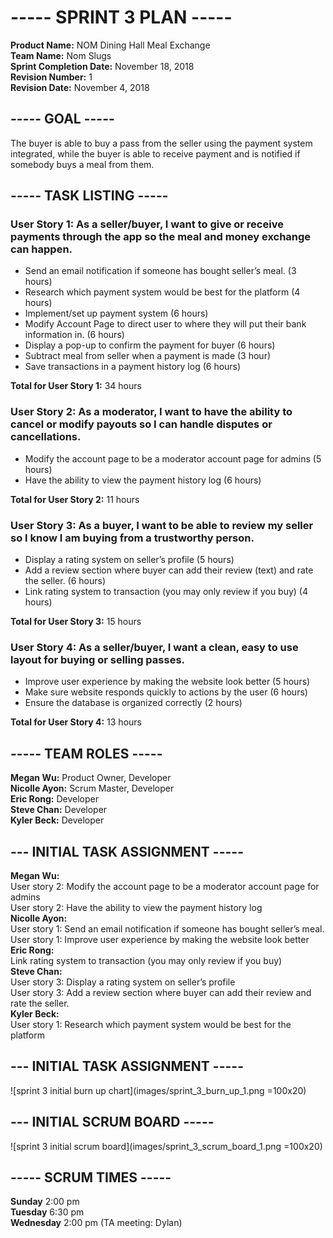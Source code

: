 # ----- SPRINT 3 PLAN -----
**Product Name:** NOM Dining Hall Meal Exchange  
**Team Name:** Nom Slugs  
**Sprint Completion Date:** November 18, 2018  
**Revision Number:** 1  
**Revision Date:** November 4, 2018


## ----- GOAL -----
The buyer is able to buy a pass from the seller using the payment system integrated, 
while the buyer is able to receive payment and is notified if somebody buys a meal from them.

## ----- TASK LISTING -----
### User Story 1: As a seller/buyer, I want to give or receive payments through the app so the meal and money exchange can happen.
  - Send an email notification if someone has bought seller’s meal. (3 hours)
  - Research which payment system would be best for the platform (4 hours)
  - Implement/set up payment system (6 hours)
  - Modify Account Page to direct user to where they will put their bank information in. (6 hours)
  - Display a pop-up to confirm the payment for buyer (6 hours)
  - Subtract meal from seller when a payment is made (3 hour)
  - Save transactions in a payment history log (6 hours)

**Total for User Story 1:** 34 hours

### User Story 2: As a moderator, I want to have the ability to cancel or modify payouts so I can handle disputes or cancellations.
  - Modify the account page to be a moderator account page for admins (5 hours)
  - Have the ability to view the payment history log (6 hours)

**Total for User Story 2:** 11 hours

### User Story 3: As a buyer, I want to be able to review my seller so I know I am buying from a trustworthy person.
  -  Display a rating system on seller’s profile (5 hours)
  - Add a review section where buyer can add their review (text) and rate the seller. (6 hours)
  - Link rating system to transaction (you may only review if you buy) (4 hours)

**Total for User Story 3:** 15 hours

### User Story 4: As a seller/buyer, I want a clean, easy to use layout for buying or selling passes.

 - Improve user experience by making the website look better (5 hours)
 - Make sure website responds quickly to actions by the user (6 hours) 
 - Ensure the database is organized correctly (2 hours)

 **Total for User Story 4:** 13 hours
 
  
## ----- TEAM ROLES -----
**Megan Wu:**       Product Owner, Developer  
**Nicolle Ayon:**   Scrum Master, Developer   
**Eric Rong:**      Developer  
**Steve Chan:**     Developer  
**Kyler Beck:**     Developer  


## --- INITIAL TASK ASSIGNMENT -----
**Megan Wu:**  
  User story 2: Modify the account page to be a moderator account page for admins  
  User story 2: Have the ability to view the payment history log  
**Nicolle Ayon:**  
  User story 1: Send an email notification if someone has bought seller’s meal.  
  User story 1: Improve user experience by making the website look better  
**Eric Rong:**  
  Link rating system to transaction (you may only review if you buy)  
**Steve Chan:**  
  User story 3: Display a rating system on seller’s profile  
  User story 3: Add a review section where buyer can add their review and rate the seller.  
**Kyler Beck:**  
  User story 1: Research which payment system would be best for the platform  


## --- INITIAL TASK ASSIGNMENT -----
![sprint 3 initial burn up chart](images/sprint_3_burn_up_1.png =100x20)  


## --- INITIAL SCRUM BOARD -----
![sprint 3 initial scrum board](images/sprint_3_scrum_board_1.png =100x20)    


## ----- SCRUM TIMES -----
**Sunday**    2:00 pm  
**Tuesday**   6:30 pm  
**Wednesday** 2:00 pm (TA meeting: Dylan)  

